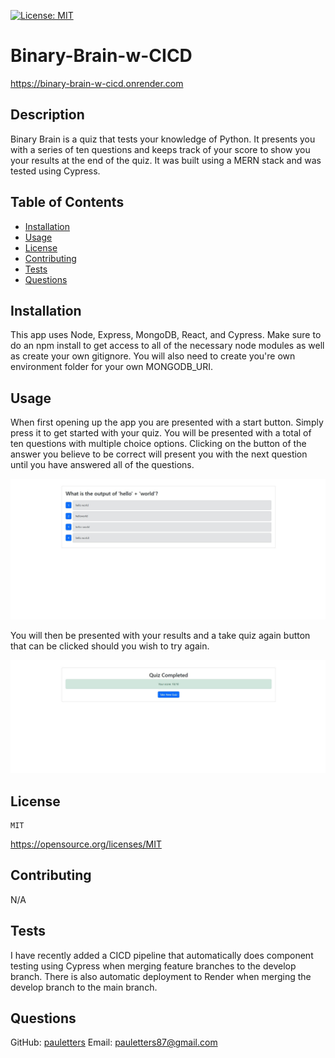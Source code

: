 [![License: MIT](https://img.shields.io/badge/License-MIT-yellow.svg)](https://opensource.org/licenses/MIT)

# Binary-Brain-w-CICD

https://binary-brain-w-cicd.onrender.com

## Description
Binary Brain is a quiz that tests your knowledge of Python. It presents you with a series of ten questions and keeps track of your score to show you your results at the end of the quiz. It was built using a MERN stack and was tested using Cypress. 

## Table of Contents
- [Installation](#installation)
- [Usage](#usage)
- [License](#license)
- [Contributing](#contributing)
- [Tests](#tests)
- [Questions](#questions)

## Installation
This app uses Node, Express,  MongoDB, React, and Cypress. Make sure to do an npm install to get access to all of the necessary node modules as well as create your own gitignore. You will also need to create you're own environment folder for your own MONGODB_URI.

## Usage
When first opening up the app you are presented with a start button. Simply press it to get started with your quiz. You will be presented with a total of ten questions with multiple choice options. Clicking on the button of the answer you believe to be correct will present you with the next question until you have answered all of the questions. 

![](./client/src/assets/Question-Screenshot.jpg)

You will then be presented with your results and a take quiz again button that can be clicked should you wish to try again.

![](./client/src/assets/Results-Screenshot.jpg)

  ## License
    MIT
    
  https://opensource.org/licenses/MIT

## Contributing
N/A

## Tests
I have recently added a CICD pipeline that automatically does component testing using Cypress when merging feature branches to the develop branch. There is also automatic deployment to Render when merging the develop branch to the main branch.

## Questions
GitHub: [pauletters](https://github.com/pauletters)
Email: pauletters87@gmail.com